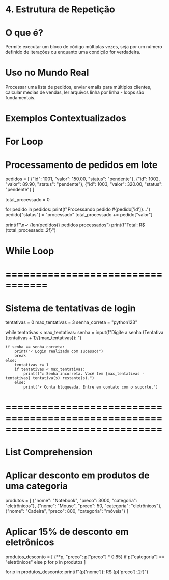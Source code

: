 # 4. Estrutura de Repetição
# O que é?
Permite executar um bloco de código múltiplas vezes, seja por um número definido de iterações ou enquanto uma condição for verdadeira.
# Uso no Mundo Real
Processar uma lista de pedidos, enviar emails para múltiplos clientes, calcular médias de vendas, ler arquivos linha por linha - loops são fundamentais.
# Exemplos Contextualizados
# For Loop

# Processamento de pedidos em lote
pedidos = [
    {"id": 1001, "valor": 150.00, "status": "pendente"},
    {"id": 1002, "valor": 89.90, "status": "pendente"},
    {"id": 1003, "valor": 320.00, "status": "pendente"}
]

total_processado = 0

for pedido in pedidos:
    print(f"Processando pedido #{pedido['id']}...")
    pedido["status"] = "processado"
    total_processado += pedido["valor"]

print(f"\n✓ {len(pedidos)} pedidos processados")
print(f"Total: R$ {total_processado:.2f}")

# While Loop
# =================================
# Sistema de tentativas de login
tentativas = 0
max_tentativas = 3
senha_correta = "python123"

while tentativas < max_tentativas:
    senha = input(f"Digite a senha (Tentativa {tentativas + 1}/{max_tentativas}): ")
    
    if senha == senha_correta:
        print("✓ Login realizado com sucesso!")
        break
    else:
        tentativas += 1
        if tentativas < max_tentativas:
            print(f"✗ Senha incorreta. Você tem {max_tentativas - tentativas} tentativa(s) restante(s).")
        else:
            print("✗ Conta bloqueada. Entre em contato com o suporte.")

# ==============================================================================
# List Comprehension
# Aplicar desconto em produtos de uma categoria

produtos = [
    {"nome": "Notebook", "preco": 3000, "categoria": "eletrônicos"},
    {"nome": "Mouse", "preco": 50, "categoria": "eletrônicos"},
    {"nome": "Cadeira", "preco": 800, "categoria": "móveis"}
]

# Aplicar 15% de desconto em eletrônicos
produtos_desconto = [
    {**p, "preco": p["preco"] * 0.85} 
    if p["categoria"] == "eletrônicos" 
    else p 
    for p in produtos
]

for p in produtos_desconto:
    print(f"{p['nome']}: R$ {p['preco']:.2f}")

